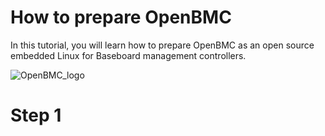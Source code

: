 # How to prepare OpenBMC
In this tutorial, you will learn how to prepare OpenBMC as an open source embedded Linux for Baseboard management controllers.

![OpenBMC_logo](https://github.com/AmirRMoezi/OpenBMC/assets/127010087/4567a53b-1837-4ea2-b7ed-0cad7283f1e5)


# Step 1
